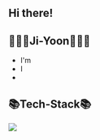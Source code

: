 ## Hi there!

## 👩🏻‍💻Ji-Yoon👩🏻‍💻
* I'm 
* I
*


## 📚Tech-Stack📚
<img src="https://img.shields.io/badge/Python-3776AB?style=flat-square&logo=python&logoColor=white"/>

<!--
**jy9922/jy9922** is a ✨ _special_ ✨ repository because its `README.md` (this file) appears on your GitHub profile.

Here are some ideas to get you started:

- 🔭 I’m currently working on ...
- 🌱 I’m currently learning ...
- 👯 I’m looking to collaborate on ...
- 🤔 I’m looking for help with ...
- 💬 Ask me about ...
- 📫 How to reach me: ...
- 😄 Pronouns: ...
- ⚡ Fun fact: ...
-->
